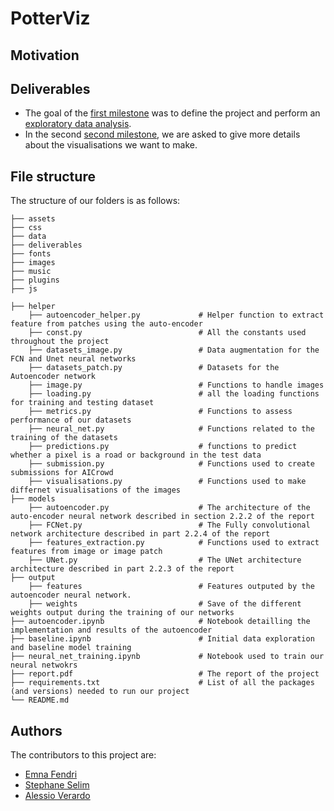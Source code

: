 # PotterViz
## Motivation
## Deliverables
- The goal of the [first milestone](deliverables/milestone1.md) was to define the project and perform an [exploratory data analysis](python/exploratory_data_analysis.ipynb). 
- In the second [second milestone](deliverables/milestone2.md), we are asked to give more details about the visualisations we want to make.

## File structure
The structure of our folders is as follows: 
```
├── assets
├── css
├── data
├── deliverables
├── fonts
├── images
├── music
├── plugins
├── js

├── helper
    ├── autoencoder_helper.py             # Helper function to extract feature from patches using the auto-encoder
    ├── const.py                          # All the constants used throughout the project
    ├── datasets_image.py                 # Data augmentation for the FCN and Unet neural networks
    ├── datasets_patch.py                 # Datasets for the Autoencoder network
    ├── image.py                          # Functions to handle images
    ├── loading.py                        # all the loading functions for training and testing dataset
    ├── metrics.py                        # Functions to assess performance of our datasets
    ├── neural_net.py                     # Functions related to the training of the datasets
    ├── predictions.py                    # functions to predict whether a pixel is a road or background in the test data
    ├── submission.py                     # Functions used to create submissions for AICrowd
    ├── visualisations.py                 # Functions used to make differnet visualisations of the images
├── models
    ├── autoencoder.py                    # The architecture of the auto-encoder neural network described in section 2.2.2 of the report
    ├── FCNet.py                          # The Fully convolutional network architecture described in part 2.2.4 of the report
    ├── features_extraction.py            # Functions used to extract features from image or image patch
    ├── UNet.py                           # The UNet architecture architecture described in part 2.2.3 of the report
├── output
    ├── features                          # Features outputed by the autoencoder neural network. 
    ├── weights                           # Save of the different weights output during the training of our networks
├── autoencoder.ipynb                     # Notebook detailling the implementation and results of the autoencoder
├── baseline.ipynb                        # Initial data exploration and baseline model training
├── neural_net_training.ipynb             # Notebook used to train our neural netwokrs
├── report.pdf                            # The report of the project
├── requirements.txt                      # List of all the packages (and versions) needed to run our project
└── README.md
```
## Authors
The contributors to this project are:
- [Emna Fendri](https://github.com/Emna-FENDRI)
- [Stephane Selim](https://github.com/stefnans)
- [Alessio Verardo](https://github.com/AlessioVerardo)
